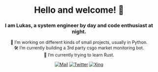 <h1 align="center"> Hello and welcome! 👋 </h1>
<h3 align="center">I am Lukas, a system engineer by day and code enthusiast at night.</h3>

<p align="center">
  🔭 I’m working on different kinds of small projects, usually in Python.<br>
  🛠️ I’m currently building a 3rd party csgo market monitoring bot.<br>
  🌱 I’m currently trying to learn Rust.
</p>


<div id="shields" align="center">

[![Mail][mail-shield]][mail-url]
[![Twitter][twitter-shield]][twitter-url]
[![Xing][xing-shield]][xing-url]
</div>

<!-- MARKDOWN LINKS & IMAGES -->
[twitter-shield]: https://img.shields.io/badge/-%40LyuxGG-blue.svg?&style=flat&logo=twitter&logoColor=white&link=https://twitter.com/LyuxGG
[twitter-url]: https://twitter.com/LyuxGG
[mail-shield]: https://img.shields.io/badge/-m%40hler.eu-red?style=flat&logo=Gmail&logoColor=white&link=mailto:m@hler.eu
[mail-url]: mailto:m@hler.eu
[xing-shield]: https://img.shields.io/static/v1?style=flat&message=Xing&color=006567&logo=Xing&logoColor=FFFFFF&label
[xing-url]: https://www.xing.com/profile/Lukas_Mahler10
